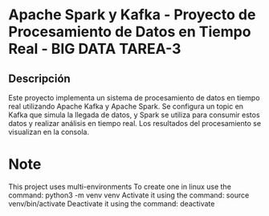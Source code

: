 # Apache Spark y Kafka - Proyecto de Procesamiento de Datos en Tiempo Real - BIG DATA TAREA-3

## Descripción

Este proyecto implementa un sistema de procesamiento de datos en tiempo real utilizando Apache Kafka y Apache Spark. Se configura un topic en Kafka que simula la llegada de datos, y Spark se utiliza para consumir estos datos y realizar análisis en tiempo real. Los resultados del procesamiento se visualizan en la consola.

# Note
This project uses multi-environments
To create one in linux use the command: python3 -m venv venv
Activate it using the command: source venv/bin/activate
Deactivate it using the command: deactivate
